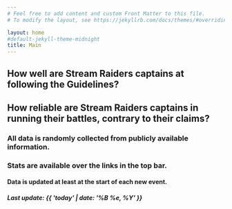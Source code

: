 ```yaml
---
# Feel free to add content and custom Front Matter to this file.
# To modify the layout, see https://jekyllrb.com/docs/themes/#overriding-theme-defaults

layout: home
#default-jekyll-theme-midnight
title: Main
---
```


## How well are Stream Raiders captains at following the Guidelines?
## How reliable are Stream Raiders captains in running their battles, contrary to their claims?

### All data is randomly collected from publicly available information.
### Stats are available over the links in the top bar.

#### Data is updated at least at the start of each new event.
##### Last update: {{ 'today' | date: '%B %e, %Y' }}
